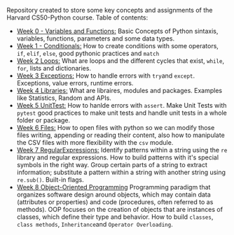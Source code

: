 Repository created to store some key concepts and assignments of the Harvard CS50-Python course. Table of contents:

- [Week 0 - Variables and Functions:](Week%200%20Variables) Basic Concepts of Python sintaxis, variables, functions, parameters and some data types.
- [Week 1 - Conditionals:](Week%201%20Conditionals) How to create conditions with some operators, `if`, `elif`, `else`, good pythonic practices and `match`
- [Week 2 Loops:](Week%202%20Loops) What are loops and the different cycles that exist, `while`, `for`, lists and dictionaries.
- [Week 3 Exceptions:](Week%203%20Exceptions) How to handle errors with `try`and `except`. Exceptions, value errors, runtime errors.
- [Week 4 Libraries:](Week%204%20Libraries) What are libraires, modules and packages. Examples like Statistics, Random and APIs.
- [Week 5 UnitTest:](Week%205%20UnitTest) How to hanlde errors with `assert`. Make Unit Tests with `pytest` good practices to make unit tests and handle unit tests in a whole folder or package.
- [Week 6 Files:](Week%206%20Files) How to open files with python so we can modify those files writing, appending or reading their content, also how to manipulate the CSV files with more flexibility with the `csv` module.
- [Week 7 RegularExpressions:](Week%207%20RegularExpressions) Identify patterns within a string using the `re` library and regular expressions. How to build patterns with it's special symbols in the right way. Group certain parts of a string to extract information; substitute a pattern within a string with another string using `re.sub()`. Built-in flags.
- [Week 8 Object-Oriented Programming](Week%208%20Object-Oriented%20Programming)  Programming paradigm that organizes software design around objects, which may contain data (attributes or properties) and code (procedures, often referred to as methods). OOP focuses on the creation of objects that are instances of classes, which define their type and behavior. How to build `classes`, `class methods`, `Inheritance`and `Operator Overloading`.